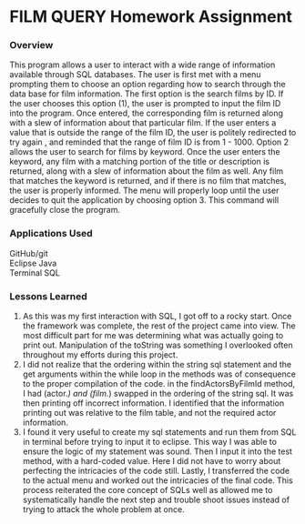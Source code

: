 # FILM QUERY Homework Assignment

### Overview
This program allows a user to interact with a wide range of information available through SQL databases.
The user is first met with a menu prompting them to choose an option regarding how to search through the data base for film information.  The first option is the search films by ID.  If the user chooses this option (1), the user is prompted to input the film ID into the program. Once entered, the corresponding film is returned along with a slew of information about that particular film. If the user enters a value that is outside the range of the film ID, the user is politely redirected to try again , and reminded that the range of film ID is from 1 - 1000.
Option 2 allows the user to search for films by keyword.  Once the user enters the keyword, any film with a matching portion of the title or description is returned, along with a slew of information about the film as well.  Any film that matches the keyword is returned, and if there is no film that matches, the user is properly informed.
The menu will properly loop until the user decides to quit the application by choosing option 3.  This command will gracefully close the program.


### Applications Used

 GitHub/git  
 Eclipse
 Java   
 Terminal
 SQL

### Lessons Learned

1. As this was my first interaction with SQL, I got off to a rocky start. Once the framework was complete, the rest of the project came into view. The most difficult part for me was determining what was actually going to print out.  Manipulation of the toString was something I overlooked often throughout my efforts during this project.
2. I did not realize that the ordering within the string sql statement and the get arguments within the while loop in the methods was of consequence to the proper compilation of the code. in the findActorsByFilmId method, I had (actor.*) and (film.*) swapped in the ordering of the string sql. It was then printing off incorrect information. I identified that the information printing out was relative to the film table, and not the required actor information.  
3. I found it very useful to create my sql statements and run them from SQL in terminal before trying to input it to eclipse.  This way I was able to ensure the logic of my statement was sound. Then I input it into the test method, with a hard-coded value.  Here I did not have to worry about perfecting the intricacies of the code still.  Lastly, I transferred the code to the actual menu and worked out the intricacies of the final code.  This process reiterated the core concept of SQLs well as allowed me to systematically handle the next step and trouble shoot issues instead of trying to attack the whole problem at once.
